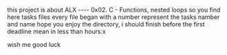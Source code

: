 this project is about ALX ---- 0x02. C - Functions, nested loops
so you find here tasks files
every file began with a number represent the tasks namber and name
hope you enjoy the directory,
i should finish before the first deadline mean in less than hours:x

wish me good luck
